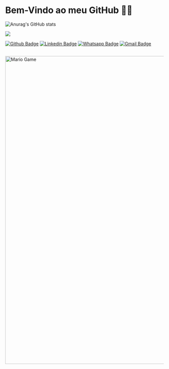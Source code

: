 # Bem-Vindo ao meu GitHub 👩‍💻 
![Anurag's GitHub stats](https://github-readme-stats.vercel.app/api?username=cleberlucas&show_icons=true&theme=radical)

<a href="https://github.com/cleberlucas">
  <img align="left" src="https://github-readme-stats.vercel.app/api/top-langs/?username=cleberlucas&theme=dark&hide_langs_below=1" />
</a>
<br>

[![Github Badge](https://img.shields.io/badge/GitHub-100000?style=for-the-badge&logo=github&logoColor=white&link=https://github.com/cleberlucas)](https://github.com/cleberlucas)
[![Linkedin Badge](https://img.shields.io/badge/LinkedIn-0077B5?style=for-the-badge&logo=linkedin&logoColor=white&link=https://www.linkedin.com/in/cleber-lucas-599bb11b2/)](https://www.linkedin.com/in/cleber-lucas-599bb11b2/)
[![Whatsapp Badge](https://img.shields.io/badge/WhatsApp-25D366?style=for-the-badge&logo=whatsapp&logoColor=white&link=https://api.whatsapp.com/send?phone=5535997518278)](https://api.whatsapp.com/send?phone=5535997518278)
[![Gmail Badge](https://img.shields.io/badge/Gmail-D14836?style=for-the-badge&logo=gmail&logoColor=white&link=https://mail.google.com/mail/u/?authuser=clebersiber@gmail.com)](https://mail.google.com/mail/u/?authuser=clebersiber@gmail.com)


<br>
<img src="https://github.com/TheDudeThatCode/TheDudeThatCode/blob/master/Assets/Mario_Gameplay.gif" alt="Mario Game" width="980">
<br>
